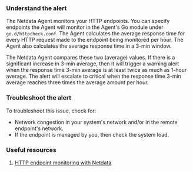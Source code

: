 ### Understand the alert

The Netdata Agent monitors your HTTP endpoints. You can specify endpoints the Agent will monitor in the Agent's Go module under `go.d/httpcheck.conf`.
The Agent calculates the average response time for every HTTP request made to the endpoint being monitored per hour. The Agent also calculates the average response time in a 3-min window.

The Netdata Agent compares these two (average) values. If there is a significant increase in 3-min average, then it will trigger a warning alert when the response time 3-min average is at least twice as much as 1-hour average. The alert will escalate to critical when the response time 3-min average reaches three times the average amount per hour. 

### Troubleshoot the alert

To troubleshoot this issue, check for:

- Network congestion in your system's network and/or in the remote endpoint's network.
- If the endpoint is managed by you, then check the system load.

### Useful resources

1. [HTTP endpoint monitoring with Netdata](/src/go/plugin/go.d/modules/httpcheck/integrations/http_endpoints.md)

